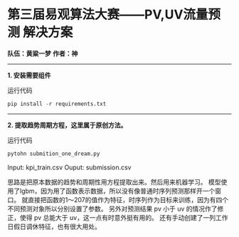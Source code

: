 # 第三届易观算法大赛——PV,UV流量预测 解决方案
**队伍：黄粱一梦**
**作者：神**

---

**1. 安装需要组件**

运行代码
```python
pip install -r requirements.txt
```

---

**2. 提取趋势周期方程，这里属于原创方法。**

运行代码

```python
pytohn submition_one_dream.py
```

Input: kpi_train.csv
Ouput: submission.csv


思路是把原本数据的趋势和周期性用方程提取出来。然后用来机器学习。
模型使用了lgbm，因为用了函数表示数据，所以没有像普通时序列预测那样开一个窗口。
就直接把函数的1～207的值作为特征，时序列作为目标来训练，因为有四个不同预测对象所以分别设置了参数。
另外对预测结果 pv 小于 uv 的情况作了修正，使得 pv 总能大于 uv，这一点有时意外挺有用的。
还有手动创建了一列工作日假日调休特征，也有很大用处。









